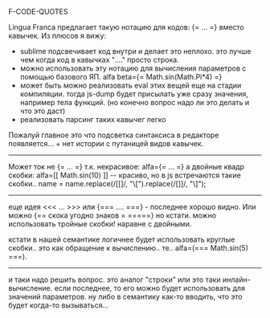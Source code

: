 F-CODE-QUOTES

Lingua Franca предлагает такую нотацию для кодов: {= ... =} вместо кавычек.
Из плюсов я вижу:
- sublime подсвечивает код внутри и делает это неплохо. это лучше чем когда код в кавычках "...." просто строка.
- можно использовать эту нотацию для вычисления параметров с помощью базового ЯП. alfa beta={= Math.sin(Math.Pi*4) =}
- может быть можно реализовать eval этих вещей еще на стадии компиляции. тогда js-dump будет присылать уже сразу значения, например тела функций.
(но конечно вопрос надо ли это делать и что это даст)
- реализовать парсинг таких кавычег легко

Пожалуй главное это что подсветка синтаксиса в редакторе появляется... + нет истории с путаницей видов кавычек.

-----
Может ток не {= ... =} т.к. некрасивое: alfa={= ... =}
а двойные квадр скобки: alfa=[[ Math.sin(10) ]]
-- красиво, но в js встречаются такие скобки..
name = name.replace(/[\[]/, "\\[").replace(/[\]]/, "\\]");

-----
еще идея <<< ... >>> или {=== .... ===} - последнее хорошо видно. Или можно {== скока угодно знаков = =====}
но кстати. можно использовать тройные скобки! наравне с двойными.

кстати в нашей семантике логичнее будет использовать круглые скобки.. это как обращение к вычислению..
те.. alfa=(=== Math.sin(5) ===).

------
и таки надо решить вопрос. это аналог "строки" или это таки инлайн-вычисление. если последнее, то его можно будет использовать для значений параметров.
ну либо в семантику как-то вводить, что это будет когда-то вызываться...
